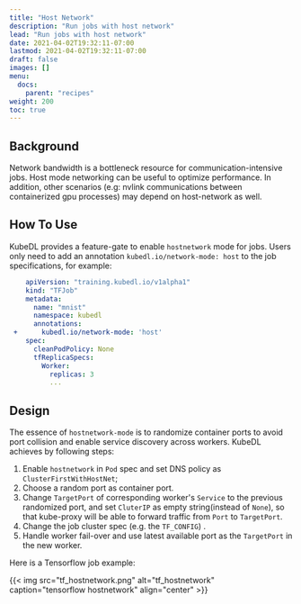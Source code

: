 ```yaml
---
title: "Host Network"
description: "Run jobs with host network"
lead: "Run jobs with host network"
date: 2021-04-02T19:32:11-07:00
lastmod: 2021-04-02T19:32:11-07:00
draft: false
images: []
menu:
  docs:
    parent: "recipes"
weight: 200
toc: true
---
```


## Background

Network bandwidth is a bottleneck resource for communication-intensive jobs. Host mode networking can be useful to optimize
performance. In addition, other scenarios (e.g: nvlink communications between containerized gpu processes) may depend on
host-network as well.

## How To Use

KubeDL provides a feature-gate to enable `hostnetwork` mode for jobs. Users only need to add an annotation
`kubedl.io/network-mode: host` to the job specifications, for example:

```yaml
    apiVersion: "training.kubedl.io/v1alpha1"
    kind: "TFJob"
    metadata:
      name: "mnist"
      namespace: kubedl
      annotations:
 +      kubedl.io/network-mode: 'host'
    spec:
      cleanPodPolicy: None
      tfReplicaSpecs:
        Worker:
          replicas: 3
          ...
```

## Design

The essence of `hostnetwork-mode` is to randomize container ports to avoid port collision and enable service discovery
 across workers. KubeDL achieves by following steps:

1. Enable `hostnetwork` in `Pod` spec and set DNS policy as `ClusterFirstWithHostNet`;
2. Choose a random port as container port.
3. Change `TargetPort` of corresponding worker's `Service` to the previous randomized port, and set `CluterIP` as empty string(instead of `None`), so that kube-proxy will be able to forward traffic from `Port` to `TargetPort`.
4. Change the job cluster spec (e.g. the `TF_CONFIG`) .
5. Handle worker fail-over and use latest available port as the `TargetPort` in the new worker.

Here is a Tensorflow job example:

{{< img src="tf_hostnetwork.png" alt="tf_hostnetwork" caption="tensorflow hostnetwork" align="center" >}}
